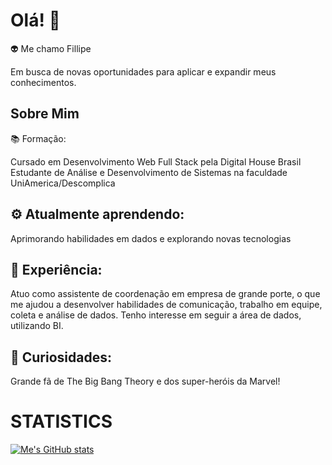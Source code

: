 # Olá! 👋
:alien: Me chamo Fillipe

Em busca de novas oportunidades para aplicar e expandir meus conhecimentos.

## Sobre Mim
📚 Formação:

Cursado em Desenvolvimento Web Full Stack pela Digital House Brasil
Estudante de Análise e Desenvolvimento de Sistemas na faculdade UniAmerica/Descomplica

## ⚙️ Atualmente aprendendo:
Aprimorando habilidades em dados e explorando novas tecnologias

## 💼 Experiência:
Atuo como assistente de coordenação em empresa de grande porte, o que me ajudou a desenvolver habilidades de comunicação, trabalho em equipe, coleta e análise de dados.
Tenho interesse em seguir a área de dados, utilizando BI.

## 🎉 Curiosidades:
Grande fã de The Big Bang Theory e dos super-heróis da Marvel!

# STATISTICS
[![Me's GitHub stats](https://github-readme-stats.vercel.app/api?username=FillipeF5&hide=stars&show_icons=true&theme=tokyonight)](https://github.com/anuraghazra/github-readme-stats)
